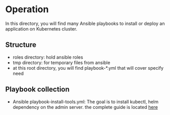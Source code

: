 # Operation

In this directory, you will find many Ansible playbooks to install or deploy an application on Kubernetes cluster.

## Structure

* roles directory: hold ansible roles
* tmp directory: for temporary files from ansible
* at this root directory, you will find playbook-*.yml that will cover specify need

## Playbook collection

* Ansible playbook-install-tools.yml: The goal is to install kubectl, helm dependency on the admin server. the complete guide is located [here](../docs/PrepareBastionTool.md)
